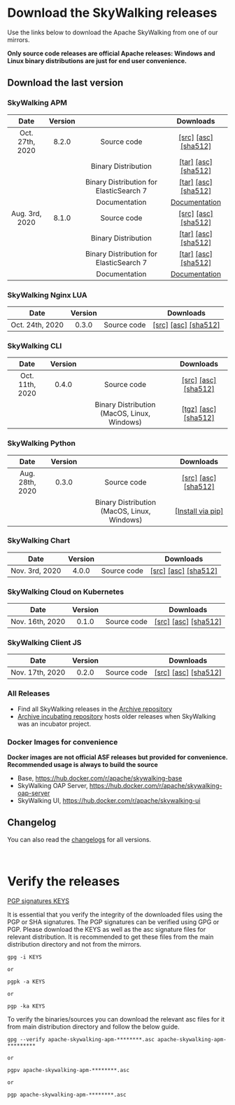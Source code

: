 # Download the SkyWalking releases

Use the links below to download the Apache SkyWalking from one of our mirrors.

**Only source code releases are official Apache releases: Windows and Linux binary distributions are just for end user convenience.**

## Download the last version

### SkyWalking APM
| Date | Version| | Downloads |
|:---:|:--:|:--:|:--:|
| Oct. 27th, 2020 | 8.2.0 | Source code| [[src]](https://www.apache.org/dyn/closer.cgi/skywalking/8.2.0/apache-skywalking-apm-8.2.0-src.tgz) [[asc]](https://downloads.apache.org/skywalking/8.2.0/apache-skywalking-apm-8.2.0-src.tgz.asc) [[sha512]](https://downloads.apache.org/skywalking/8.2.0/apache-skywalking-apm-8.2.0-src.tgz.sha512)|
| | | Binary Distribution | [[tar]](https://www.apache.org/dyn/closer.cgi/skywalking/8.2.0/apache-skywalking-apm-8.2.0.tar.gz) [[asc]](https://downloads.apache.org/skywalking/8.2.0/apache-skywalking-apm-8.2.0.tar.gz.asc) [[sha512]](https://downloads.apache.org/skywalking/8.2.0/apache-skywalking-apm-8.2.0.tar.gz.sha512)|
| | | Binary Distribution for ElasticSearch 7 | [[tar]](https://www.apache.org/dyn/closer.cgi/skywalking/8.2.0/apache-skywalking-apm-es7-8.2.0.tar.gz) [[asc]](https://downloads.apache.org/skywalking/8.2.0/apache-skywalking-apm-es7-8.2.0.tar.gz.asc) [[sha512]](https://downloads.apache.org/skywalking/8.2.0/apache-skywalking-apm-es7-8.2.0.tar.gz.sha512)|
| | | Documentation| [Documentation](https://github.com/apache/skywalking/blob/v8.2.0/docs/README.md) |
| Aug. 3rd, 2020 | 8.1.0 | Source code| [[src]](https://www.apache.org/dyn/closer.cgi/skywalking/8.1.0/apache-skywalking-apm-8.1.0-src.tgz) [[asc]](https://downloads.apache.org/skywalking/8.1.0/apache-skywalking-apm-8.1.0-src.tgz.asc) [[sha512]](https://downloads.apache.org/skywalking/8.1.0/apache-skywalking-apm-8.1.0-src.tgz.sha512)|
| | | Binary Distribution | [[tar]](https://www.apache.org/dyn/closer.cgi/skywalking/8.1.0/apache-skywalking-apm-8.1.0.tar.gz) [[asc]](https://downloads.apache.org/skywalking/8.1.0/apache-skywalking-apm-8.1.0.tar.gz.asc) [[sha512]](https://downloads.apache.org/skywalking/8.1.0/apache-skywalking-apm-8.1.0.tar.gz.sha512)|
| | | Binary Distribution for ElasticSearch 7 | [[tar]](https://www.apache.org/dyn/closer.cgi/skywalking/8.1.0/apache-skywalking-apm-es7-8.1.0.tar.gz) [[asc]](https://downloads.apache.org/skywalking/8.1.0/apache-skywalking-apm-es7-8.1.0.tar.gz.asc) [[sha512]](https://downloads.apache.org/skywalking/8.1.0/apache-skywalking-apm-es7-8.1.0.tar.gz.sha512)|
| | | Documentation| [Documentation](https://github.com/apache/skywalking/blob/v8.1.0/docs/README.md) |

### SkyWalking Nginx LUA

| Date | Version| | Downloads |
|:---:|:--:|:--:|:--:|
| Oct. 24th, 2020 | 0.3.0 | Source code| [[src]](https://www.apache.org/dyn/closer.cgi/skywalking/nginx-lua/0.3.0/skywalking-nginx-lua-0.3.0-src.tgz) [[asc]](https://downloads.apache.org/skywalking/nginx-lua/0.3.0/skywalking-nginx-lua-0.3.0-src.tgz.asc) [[sha512]](https://downloads.apache.org/skywalking/nginx-lua/0.3.0/skywalking-nginx-lua-0.3.0-src.tgz.sha512)|

### SkyWalking CLI
| Date | Version| | Downloads |
|:---:|:--:|:--:|:--:|
| Oct. 11th, 2020 | 0.4.0 | Source code| [[src]](https://www.apache.org/dyn/closer.cgi/skywalking/cli/0.4.0/skywalking-cli-0.4.0-src.tgz) [[asc]](https://downloads.apache.org/skywalking/cli/0.4.0/skywalking-cli-0.4.0-src.tgz.asc) [[sha512]](https://downloads.apache.org/skywalking/cli/0.4.0/skywalking-cli-0.4.0-src.tgz.sha512) |
| | | Binary Distribution (MacOS, Linux, Windows)| [[tgz]](https://www.apache.org/dyn/closer.cgi/skywalking/cli/0.4.0/skywalking-cli-0.4.0-bin.tgz) [[asc]](https://downloads.apache.org/skywalking/cli/0.4.0/skywalking-cli-0.4.0-bin.tgz.asc) [[sha512]](https://downloads.apache.org/skywalking/cli/0.4.0/skywalking-cli-0.4.0-bin.tgz.sha512) |

### SkyWalking Python
| Date | Version| | Downloads |
|:---:|:--:|:--:|:--:|
| Aug. 28th, 2020 | 0.3.0 | Source code| [[src]](https://www.apache.org/dyn/closer.cgi/skywalking/python/0.3.0/skywalking-python-src-v0.3.0.tgz) [[asc]](https://downloads.apache.org/skywalking/python/0.3.0/skywalking-python-src-v0.3.0.tgz.asc) [[sha512]](https://downloads.apache.org/skywalking/python/0.3.0/skywalking-python-src-v0.3.0.tgz.sha512)|
| | | Binary Distribution (MacOS, Linux, Windows)| [[Install via pip]](https://pypi.org/project/apache-skywalking/0.3.0/) |

### SkyWalking Chart
| Date | Version| | Downloads |
|:---:|:--:|:--:|:--:|
| Nov. 3rd, 2020 | 4.0.0 | Source code| [[src]](https://www.apache.org/dyn/closer.cgi/skywalking/kubernetes/4.0.0/skywalking-kubernetes-4.0.0-src.tgz) [[asc]](https://downloads.apache.org/skywalking/kubernetes/4.0.0/skywalking-kubernetes-4.0.0-src.tgz.asc) [[sha512]](https://downloads.apache.org/skywalking/kubernetes/4.0.0/skywalking-kubernetes-4.0.0-src.tgz.sha512)|

### SkyWalking Cloud on Kubernetes
| Date | Version| | Downloads |
|:---:|:--:|:--:|:--:|
| Nov. 16th, 2020 | 0.1.0 | Source code| [[src]](https://www.apache.org/dyn/closer.cgi/skywalking/swck/0.1.0/skywalking-swck-0.1.0-src.tgz) [[asc]](https://downloads.apache.org/skywalking/swck/0.1.0/skywalking-swck-0.1.0-src.tgz.asc) [[sha512]](https://downloads.apache.org/skywalking/swck/0.1.0/skywalking-swck-0.1.0-src.tgz.sha512)|

### SkyWalking Client JS
| Date | Version| | Downloads |
|:---:|:--:|:--:|:--:|
| Nov. 17th, 2020 | 0.2.0 | Source code| [[src]](https://www.apache.org/dyn/closer.cgi/skywalking/client-js/0.2.0/skywalking-client-js-0.2.0-src.tgz) [[asc]](https://downloads.apache.org/skywalking/client-js/0.2.0/skywalking-client-js-0.2.0-src.tgz.asc) [[sha512]](https://downloads.apache.org/skywalking/client-js/0.2.0/skywalking-client-js-0.2.0-src.tgz.sha512)|

### All Releases
* Find all SkyWalking releases in the [Archive repository](https://archive.apache.org/dist/skywalking/)
* [Archive incubating repository](https://archive.apache.org/dist/incubator/skywalking/) hosts older releases when SkyWalking was an incubator project.

### Docker Images for convenience
**Docker images are not official ASF releases but provided for convenience. Recommended usage is always to build the source**

- Base, https://hub.docker.com/r/apache/skywalking-base
- SkyWalking OAP Server, https://hub.docker.com/r/apache/skywalking-oap-server
- SkyWalking UI, https://hub.docker.com/r/apache/skywalking-ui


## Changelog
You can also read the [changelogs](https://github.com/apache/skywalking/blob/master/CHANGES.md) for all versions.


<br/>

# Verify the releases
[PGP signatures KEYS](https://downloads.apache.org/skywalking/KEYS)

It is essential that you verify the integrity of the downloaded files using the PGP or SHA signatures. The PGP signatures can be verified using GPG or PGP. Please download the KEYS as well as the asc signature files for relevant distribution. It is recommended to get these files from the main distribution directory and not from the mirrors.

```
gpg -i KEYS

or

pgpk -a KEYS

or

pgp -ka KEYS
```

To verify the binaries/sources you can download the relevant asc files for it from main distribution directory and follow the below guide.

```
gpg --verify apache-skywalking-apm-********.asc apache-skywalking-apm-*********

or

pgpv apache-skywalking-apm-********.asc

or

pgp apache-skywalking-apm-********.asc
```

<br/>
